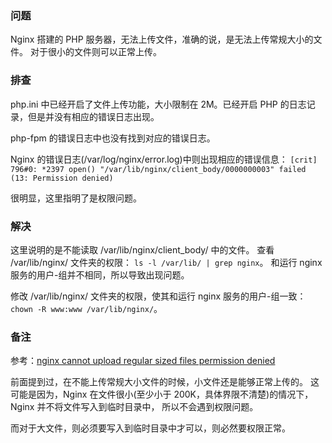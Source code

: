 
### 问题
Nginx 搭建的 PHP 服务器，无法上传文件，准确的说，是无法上传常规大小的文件。
对于很小的文件则可以正常上传。

### 排查
php.ini 中已经开启了文件上传功能，大小限制在 2M。已经开启 PHP 的日志记录，但是并没有相应的错误日志出现。

php-fpm 的错误日志中也没有找到对应的错误日志。

Nginx 的错误日志(/var/log/nginx/error.log)中则出现相应的错误信息：
`[crit] 796#0: *2397 open() "/var/lib/nginx/client_body/0000000003" failed (13: Permission denied)`

很明显，这里指明了是权限问题。

### 解决
这里说明的是不能读取 /var/lib/nginx/client_body/ 中的文件。
查看 /var/lib/nginx/ 文件夹的权限：
`ls -l /var/lib/ | grep nginx`。
和运行 nginx 服务的用户-组并不相同，所以导致出现问题。

修改 /var/lib/nginx/ 文件夹的权限，使其和运行 nginx 服务的用户-组一致：
`chown -R www:www /var/lib/nginx/`。

### 备注
参考：[nginx cannot upload regular sized files permission denied](https://blog.lysender.com/2015/05/nginx-cannot-upload-regular-sized-files-permission-denied/)

前面提到过，在不能上传常规大小文件的时候，小文件还是能够正常上传的。
这可能是因为，Nginx 在文件很小(至少小于 200K，具体界限不清楚)的情况下，Nginx 并不将文件写入到临时目录中，
所以不会遇到权限问题。

而对于大文件，则必须要写入到临时目录中才可以，则必然要权限正常。

